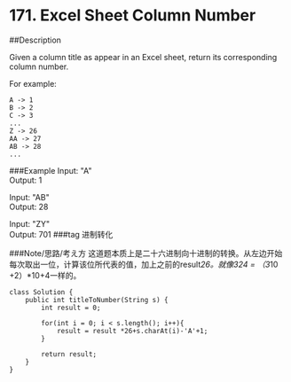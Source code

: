 # 171. Excel Sheet Column Number

##Description

Given a column title as appear in an Excel sheet, return its corresponding column number.

For example:

    A -> 1
    B -> 2
    C -> 3
    ...
    Z -> 26
    AA -> 27
    AB -> 28 
    ...
###Example
Input: "A"  
Output: 1

Input: "AB"  
Output: 28

Input: "ZY"  
Output: 701
###tag 
进制转化

###Note/思路/考え方
这道题本质上是二十六进制向十进制的转换。从左边开始每次取出一位，计算该位所代表的值，加上之前的result*26。就像324 = （3*10 +2）*10+4一样的。

    class Solution {
	    public int titleToNumber(String s) {
	        int result = 0;
	        
	        for(int i = 0; i < s.length(); i++){
	            result = result *26+s.charAt(i)-'A'+1;
	        }
	        
	        return result;
	    }
    }